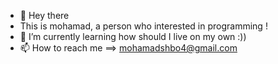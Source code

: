 - 👋 Hey there
- This is mohamad, a person who interested in programming !
- 🌱 I’m currently learning how should I live on my own :))
- 📫 How to reach me ==> mohamadshbo4@gmail.com

<!---
MDshirzad/MDshirzad is a ✨ special ✨ repository because its `README.md` (this file) appears on your GitHub profile.
You can click the Preview link to take a look at your changes.
--->
